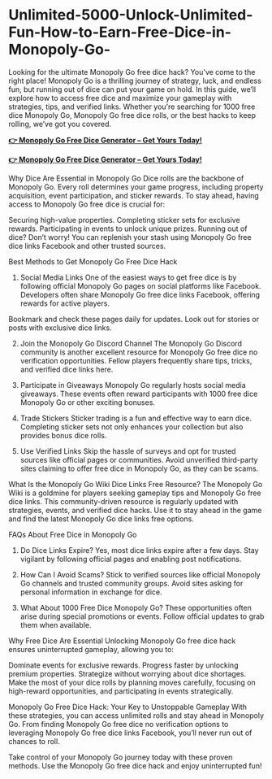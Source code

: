 # Unlimited-5000-Unlock-Unlimited-Fun-How-to-Earn-Free-Dice-in-Monopoly-Go-

Looking for the ultimate Monopoly Go free dice hack? You've come to the right place! Monopoly Go is a thrilling journey of strategy, luck, and endless fun, but running out of dice can put your game on hold. In this guide, we’ll explore how to access free dice and maximize your gameplay with strategies, tips, and verified links. Whether you're searching for 1000 free dice Monopoly Go, Monopoly Go free dice rolls, or the best hacks to keep rolling, we’ve got you covered.

**[👉 Monopoly Go Free Dice Generator – Get Yours Today!](https://tinyurl.com/37bp663e)**

**[👉 Monopoly Go Free Dice Generator – Get Yours Today!](https://tinyurl.com/37bp663e)**

Why Dice Are Essential in Monopoly Go
Dice rolls are the backbone of Monopoly Go. Every roll determines your game progress, including property acquisition, event participation, and sticker rewards. To stay ahead, having access to Monopoly Go free dice is crucial for:

Securing high-value properties. Completing sticker sets for exclusive rewards. Participating in events to unlock unique prizes. Running out of dice? Don’t worry! You can replenish your stash using Monopoly Go free dice links Facebook and other trusted sources.

Best Methods to Get Monopoly Go Free Dice Hack
1. Social Media Links
One of the easiest ways to get free dice is by following official Monopoly Go pages on social platforms like Facebook. Developers often share Monopoly Go free dice links Facebook, offering rewards for active players.

Bookmark and check these pages daily for updates. Look out for stories or posts with exclusive dice links.

2. Join the Monopoly Go Discord Channel
The Monopoly Go Discord community is another excellent resource for Monopoly Go free dice no verification opportunities. Fellow players frequently share tips, tricks, and verified dice links here.

3. Participate in Giveaways
Monopoly Go regularly hosts social media giveaways. These events often reward participants with 1000 free dice Monopoly Go or other exciting bonuses.

4. Trade Stickers
Sticker trading is a fun and effective way to earn dice. Completing sticker sets not only enhances your collection but also provides bonus dice rolls.

5. Use Verified Links
Skip the hassle of surveys and opt for trusted sources like official pages or communities. Avoid unverified third-party sites claiming to offer free dice in Monopoly Go, as they can be scams.

What Is the Monopoly Go Wiki Dice Links Free Resource?
The Monopoly Go Wiki is a goldmine for players seeking gameplay tips and Monopoly Go free dice links. This community-driven resource is regularly updated with strategies, events, and verified dice hacks. Use it to stay ahead in the game and find the latest Monopoly Go dice links free options.

FAQs About Free Dice in Monopoly Go
1. Do Dice Links Expire?
Yes, most dice links expire after a few days. Stay vigilant by following official pages and enabling post notifications.

2. How Can I Avoid Scams?
Stick to verified sources like official Monopoly Go channels and trusted community groups. Avoid sites asking for personal information in exchange for dice.

3. What About 1000 Free Dice Monopoly Go?
These opportunities often arise during special promotions or events. Follow official updates to grab them when available.

Why Free Dice Are Essential
Unlocking Monopoly Go free dice hack ensures uninterrupted gameplay, allowing you to:

Dominate events for exclusive rewards. Progress faster by unlocking premium properties. Strategize without worrying about dice shortages. Make the most of your dice rolls by planning moves carefully, focusing on high-reward opportunities, and participating in events strategically.

Monopoly Go Free Dice Hack: Your Key to Unstoppable Gameplay
With these strategies, you can access unlimited rolls and stay ahead in Monopoly Go. From finding Monopoly Go free dice no verification options to leveraging Monopoly Go free dice links Facebook, you’ll never run out of chances to roll.

Take control of your Monopoly Go journey today with these proven methods. Use the Monopoly Go free dice hack and enjoy uninterrupted fun!
